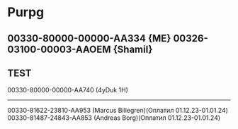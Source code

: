 # Purpg
00330-80000-00000-AA334 {ME}
00326-03100-00003-AAOEM {Shamil}
-------
TEST
-------
00330-80000-00000-AA740 (4yDuk 1H)




-------
00330-81622-23810-AA953 (Marcus Billegren)(Оплатил 01.12.23-01.01.24)
00330-81487-24843-AA853 (Andreas Borg)(Оплатил 01.12.23-01.01.24)


